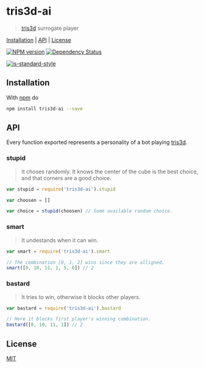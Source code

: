 # tris3d-ai

> [tris3d] surrogate player

[Installation](#installation) |
[API](#api) |
[License](#license)

[![NPM version](https://badge.fury.io/js/tris3d-ai.svg)](http://badge.fury.io/js/tris3d-ai)
[![Dependency Status](https://gemnasium.com/fibo/tris3d-ai.svg)](https://gemnasium.com/fibo/tris3d-ai)

[![js-standard-style](https://cdn.rawgit.com/feross/standard/master/badge.svg)](https://github.com/feross/standard)

## Installation

With [npm](https://npmjs.org/) do

```bash
npm install tris3d-ai --save
```

## API

Every function exported represents a personality of a bot playing [tris3d].

### stupid

> It choses randomly. It knows the center of the cube is the best choice, and that corners are a good choice.

```javascript
var stupid = require('tris3d-ai').stupid

var choosen = []

var choice = stupid(choosen) // Some available random choice.
```

### smart

> It undestands when it can win.

```javascript
var smart = require('tris3d-ai').smart

// The combination [0, 1, 2] wins since they are alligned.
smart([0, 10, 11, 1, 5, 6]) // 2
```

### bastard

> It tries to win, otherwise it blocks other players.

```javascript
var bastard = require('tris3d-ai').bastard

// Here it blocks first player's winning combination.
bastard([0, 10, 11, 1]) // 2
```

## License

[MIT](http://g14n.info/mit-license)

[tris3d]: http://g14n.info/tris3d "tris3d"
